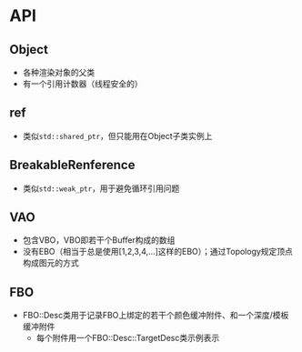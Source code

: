 # API

## Object

- 各种渲染对象的父类
- 有一个引用计数器（线程安全的）

## ref

- 类似`std::shared_ptr`，但只能用在Object子类实例上

## BreakableRenference

- 类似`std::weak_ptr`，用于避免循环引用问题

## VAO

- 包含VBO，VBO即若干个Buffer构成的数组
- 没有EBO（相当于总是使用[1,2,3,4,...]这样的EBO）；通过Topology规定顶点构成图元的方式

## FBO

- FBO::Desc类用于记录FBO上绑定的若干个颜色缓冲附件、和一个深度/模板缓冲附件
  - 每个附件用一个FBO::Desc::TargetDesc类示例表示